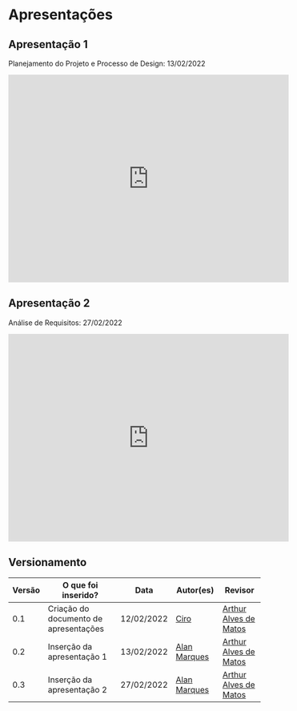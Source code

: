 # Apresentações

## Apresentação 1
Planejamento do Projeto e Processo de Design: 13/02/2022
<p align='center'>
    <iframe width="560" height="415" src="https://www.youtube.com/embed/On1Aa9c80XQ" title="YouTube video player" frameborder="0" allow="accelerometer; autoplay; clipboard-write; encrypted-media; gyroscope; picture-in-picture" allowfullscreen></iframe>
</p>

## Apresentação 2
Análise de Requisitos: 27/02/2022
<p align='center'>
    <iframe width="560" height="415" src="https://www.youtube.com/embed/3y2xWyKv_Ik" title="YouTube video player" frameborder="0" allow="accelerometer; autoplay; clipboard-write; encrypted-media; gyroscope; picture-in-picture" allowfullscreen></iframe>
</p>

## Versionamento
Versão |  O que foi inserido? | Data | Autor(es)| Revisor
---- |----- | ---- | ---- | ----
0.1 | Criação do documento de apresentações |12/02/2022| [Ciro](https://github.com/ciro-c) | [Arthur Alves de Matos](https://github.com/Arthur-Gaudium)
0.2 | Inserção da apresentação 1 |13/02/2022| [Alan Marques](https://github.com/alan-ms) | [Arthur Alves de Matos](https://github.com/Arthur-Gaudium)
0.3 | Inserção da apresentação 2 |27/02/2022| [Alan Marques](https://github.com/alan-ms) | [Arthur Alves de Matos](https://github.com/Arthur-Gaudium)